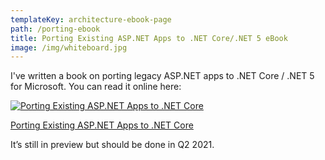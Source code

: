 ```yaml
---
templateKey: architecture-ebook-page
path: /porting-ebook
title: Porting Existing ASP.NET Apps to .NET Core/.NET 5 eBook
image: /img/whiteboard.jpg
---
```


I've written a book on porting legacy ASP.NET apps to .NET Core / .NET 5 for Microsoft. You can read it online here:

[![Porting Existing ASP.NET Apps to .NET Core](https://docs.microsoft.com/en-us/dotnet/architecture/porting-existing-aspnet-apps/media/index/porting-existing-aspnet-apps.png)](https://docs.microsoft.com/en-us/dotnet/architecture/porting-existing-aspnet-apps/)

[Porting Existing ASP.NET Apps to .NET Core](https://docs.microsoft.com/en-us/dotnet/porting-existing-aspnet-apps/)

It’s still in preview but should be done in Q2 2021.
